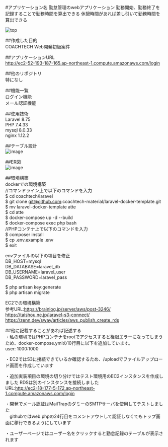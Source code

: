#アプリケーション名
勤怠管理のwebアプリケーション
勤務開始、勤務終了を記録することで勤務時間を算出できる
休憩時間があれば差し引いて勤務時間を算出できる

![top](https://github.com/piroshi1989/atte/assets/123999429/18546ff6-9969-450c-b98d-9189064339c9)

##作成した目的  
COACHTECH Web開発初級案件

##アプリケーションURL  
http://ec2-52-193-187-165.ap-northeast-1.compute.amazonaws.com/login

##他のリポジトリ  
特になし

##機能一覧  
ログイン機能  
メール認証機能  

##使用技術  
Laravel 8.75  
PHP 7.4.33  
mysql 8.0.33  
nginx 1.12.2  

##テーブル設計  
![image](https://github.com/piroshi1989/atte/assets/123999429/8aa3dd4a-0308-4086-97c2-4598a3001bf0)

##ER図  
![image](https://github.com/piroshi1989/atte/assets/123999429/beff8cff-635f-4e8f-8bc0-c9a1c8300384)

##環境構築  
dockerでの環境構築  
//コマンドライン上で以下のコマンドを入力  
$ cd coachtech/laravel  
$ git clone git@github.com:coachtech-material/laravel-docker-template.git  
$ mv laravel-docker-template atte  
$ cd atte  
$ docker-compose up -d --build  
$ docker-compose exec php bash  
//PHPコンテナ上で以下のコマンドを入力  
$ composer install  
$ cp .env.example .env  
$ exit  
  
envファイルの以下の項目を修正  
DB_HOST=mysql  
DB_DATABASE=laravel_db  
DB_USERNAME=laravel_user  
DB_PASSWORD=laravel_pass  
  
$ php artisan key:generate  
$ php artisan migrate  

EC2での環境構築  
参考URL:https://brainlog.jp/server/aws/post-3246/  
        https://taishou.ne.jp/laravel-s3-connect/  
        https://zenn.dev/sway/articles/aws_publish_create_rds  
  
##他に記載することがあれば記述する  
・私の環境ではPHPコンテナをrootでアクセスすると権限エラーになってしまうため、docker-compose.ymlの10行目に以下を追加しています。  
user: 1000:1000  
  
・EC2ではS3に接続できているか確認するため、/uploadでファイルアップロード画面を作成しています  
  
・追加実装項目の環境の切り分けではテスト環境用のEC2インスタンスを作成しました
RDSは別のインスタンスを接続しました  
URL:http://ec2-18-177-5-172.ap-northeast-1.compute.amazonaws.com/login  
  
・開発でメール認証はMailTrapのダミーのSMTPサーバを使用してテストしました  
　githubではweb.phpの24行目をコメントアウトして認証しなくてもトップ画面に移行できるようにしています  
  
・ユーザーページではユーザー名をクリックすると勤怠記録のテーブルが表示されます  
